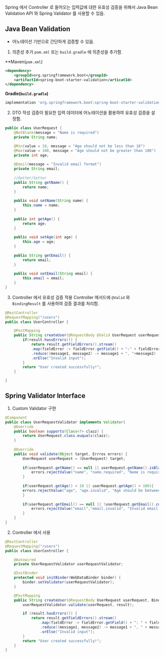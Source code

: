 
Spring 에서 Controller 로 들어오는 입력값에 대한 유효성 검증을 위해서 Java Bean Validation API 와 Spring Validator 를 사용할 수 있음.




## Java Bean Validation
* 어노테이션 기반으로 간단하게 검증할 수 있음.

1. 의존성 추가
	`pom.xml` 또는 `build.gradle` 에 의존성을 추가함.

**Maven(`pom.xml`)
```xml
<dependency>
	<groupId>org.springframework.boot</groupId>
	<artifactId>spring-boot-starter-validation</articatId>
</dependency>
```

**Gradle(`build.gradle`)**

```gradle
implementation 'org.springframework.boot:spring-boot-starter-validation'
```


2. DTO 작성
	검증이 필요한 입력 데이터에 어노테이션을 활용하여 유효성 검증을 설정함.
```java
public class UserRequest {
	@NotBlank(message = "Name is required")
	private String name;

	@Min(value = 18, message = "Age should not be less than 18")
	@Max(value = 100, message = "Age should not be greater than 100")
	private int age;
	
	@Email(message = "Invalid email format")
	private String email;
	
	//Getter/Setter
	public String getName() {
		return name;
	}
	
	public void setName(String name) {
		this.name = name;
	}
	
	public int getAge() {
		return age;
	}
	
	public void setAge(int age) {
		this.age = age;
	}
	
	public String getEmail() {
		return email;
	}
	
	public void setEmail(String email) {
		this.email = email;
	}
}
```

3. Controller 에서 유효성 검증 적용
	Controller 메서드에 `@Valid` 와 `BindingResult` 를 사용하여 검증 결과를 처리함.
```java
@RestController
@RequestMapping("/users")
public class UserController {

	@PostMapping
	public String createUser(@RequestBody @Valid UserRequest userRequest, BindingRequest result){
		if(result.hassErrors()) {
			return result.getFieldErrors().stream()
			.map(fieldError -> fieldError.getField() + ":" + fieldError.getDefaultMessage())
			.reduce((message1, message2) -> message1 + ", "+message2)
			.orElse("Invalid input");
		}
		return "User created successfully!";
	}

}
```


## Spring Validator Interface

1. Custom Validator 구현
```java
@Component
public class UserRequestValidator implements Validator{
	@Override
	public boolean supports(Class<?> clazz) {
		return UserRequest.class.euquals(clazz);
	}
	
	@Override
	public void validate(Object target, Errros errors) {
		UserRequest userRequest = (UserRequest) target;
		
		if(userRequest.getName() == null || userRequest.getName().isBlank()) {
			errors.rejectValue("name", "name.required", "Name is required");
		}
		
		if(userRequest.getAge() < 18 || userRequest.getAge() > 100){
		errors.rejectValue("age", "age.invalid", "Age should be between 18 and 100");
		}
		
		if(userRequest.getEmail() == null || !userRequest.getEmail().contains("@")){
			errors.rejectValue("email","email.invalid", "Invalid email format");
		}
	}
}
```

2. Controller 에서 사용
```java
@RestController
@RequestMapping("/users")
public class UserController {

    @Autowired
    private UserRequestValidator userRequestValidator;

    @InitBinder
    protected void initBinder(WebDataBinder binder) {
        binder.setValidator(userRequestValidator);
    }

    @PostMapping
    public String createUser(@RequestBody UserRequest userRequest, BindingResult result) {
        userRequestValidator.validate(userRequest, result);

        if (result.hasErrors()) {
            return result.getFieldErrors().stream()
                .map(fieldError -> fieldError.getField() + ": " + fieldError.getDefaultMessage())
                .reduce((message1, message2) -> message1 + ", " + message2)
                .orElse("Invalid input");
        }
        return "User created successfully!";
    }
}
```